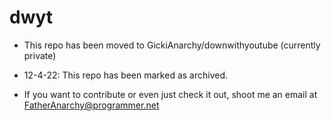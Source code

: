 # dwyt

- This repo has been moved to GickiAnarchy/downwithyoutube (currently private)
- 12-4-22: This repo has been marked as archived.

- If you want to contribute or even just check it out, shoot me an email at FatherAnarchy@programmer.net
